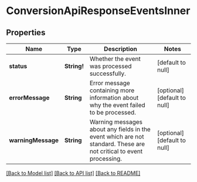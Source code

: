 # ConversionApiResponseEventsInner

## Properties
Name | Type | Description | Notes
------------ | ------------- | ------------- | -------------
**status** | **String!** | Whether the event was processed successfully. | [default to null]
**errorMessage** | **String** | Error message containing more information about why the event failed to be processed. | [optional] [default to null]
**warningMessage** | **String** | Warning messages about any fields in the event which are not standard. These are not critical to event processing. | [optional] [default to null]

[[Back to Model list]](../README.md#documentation-for-models) [[Back to API list]](../README.md#documentation-for-api-endpoints) [[Back to README]](../README.md)


